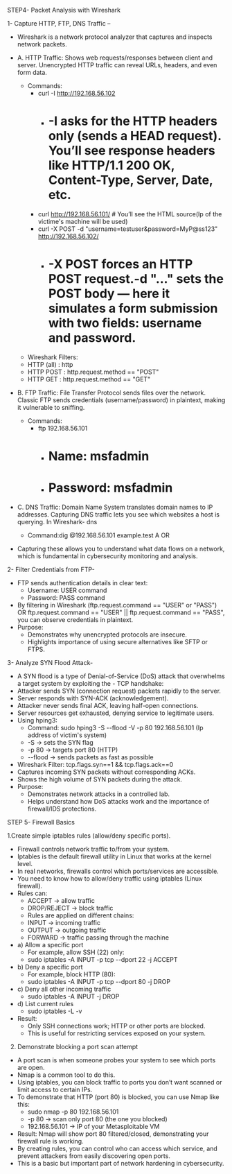 
STEP4-  Packet Analysis with Wireshark

1- Capture HTTP, FTP, DNS Traffic –

 - Wireshark is a network protocol analyzer that captures and inspects network packets.
  
 - A. HTTP Traffic: Shows web requests/responses between client and server. Unencrypted HTTP traffic can reveal URLs, headers, and even form data.
    - Commands:
        - curl -I http://192.168.56.102
           - # -I asks for the HTTP headers only (sends a HEAD request). You’ll see response headers like HTTP/1.1 200 OK, Content-Type, Server, Date, etc.
        - curl http://192.168.56.101/   # You’ll see the HTML source(Ip of the victime's machine will be used)
        - curl -X POST -d "username=testuser&password=MyP@ss123" http://192.168.56.102/
           - # -X POST forces an HTTP POST request.-d "..." sets the POST body — here it simulates a form submission with two fields: username and password.
    - Wireshark Filters:
     - HTTP (all) : http
     - HTTP POST : http.request.method == "POST"
     - HTTP GET : http.request.method == "GET"    

 - B. FTP Traffic: File Transfer Protocol sends files over the network. Classic FTP sends credentials (username/password) in plaintext, making it vulnerable to sniffing.
    - Commands:
       - ftp 192.168.56.101
         - # Name: msfadmin
         - # Password: msfadmin
 - C. DNS Traffic: Domain Name System translates domain names to IP addresses. Capturing DNS traffic lets you see which websites a host is querying. In Wireshark- dns
    - Command:dig @192.168.56.101 example.test A OR 
 - Capturing these allows you to understand what data flows on a network, which is fundamental in cybersecurity monitoring and analysis.

2- Filter Credentials from FTP-

 - FTP sends authentication details in clear text:
   - Username: USER command
   - Password: PASS command
 - By filtering in Wireshark (ftp.request.command == "USER" or "PASS") OR ftp.request.command == "USER" || ftp.request.command == "PASS", you can observe credentials in plaintext.
 - Purpose:
   - Demonstrates why unencrypted protocols are insecure.
   - Highlights importance of using secure alternatives like SFTP or FTPS.

3- Analyze SYN Flood Attack-

 - A SYN flood is a type of Denial-of-Service (DoS) attack that overwhelms a target system by exploiting the - TCP handshake:
 - Attacker sends SYN (connection request) packets rapidly to the server.
 - Server responds with SYN-ACK (acknowledgement).
 - Attacker never sends final ACK, leaving half-open connections.
 - Server resources get exhausted, denying service to legitimate users.
 - Using hping3:
    - Command: sudo hping3 -S --flood -V -p 80 192.168.56.101 (Ip address of victim's system)
    - -S → sets the SYN flag
    - -p 80 → targets port 80 (HTTP)
    - --flood → sends packets as fast as possible
 - Wireshark Filter: tcp.flags.syn==1 && tcp.flags.ack==0
 - Captures incoming SYN packets without corresponding ACKs.
 - Shows the high volume of SYN packets during the attack.
- Purpose:
  - Demonstrates network attacks in a controlled lab.
  - Helps understand how DoS attacks work and the importance of firewall/IDS protections.

STEP 5-   Firewall Basics

1.Create simple iptables rules (allow/deny specific ports).

- Firewall controls network traffic to/from your system.
- Iptables is the default firewall utility in Linux that works at the kernel level.
- In real networks, firewalls control which ports/services are accessible.
- You need to know how to allow/deny traffic using iptables (Linux firewall).
- Rules can:
   - ACCEPT → allow traffic
   - DROP/REJECT → block traffic
   - Rules are applied on different chains:
   - INPUT → incoming traffic
   - OUTPUT → outgoing traffic
   - FORWARD → traffic passing through the machine
- a) Allow a specific port
   - For example, allow SSH (22) only:
   - sudo iptables -A INPUT -p tcp --dport 22 -j ACCEPT
- b) Deny a specific port
   - For example, block HTTP (80):
   - sudo iptables -A INPUT -p tcp --dport 80 -j DROP
- c) Deny all other incoming traffic
   - sudo iptables -A INPUT -j DROP
- d) List current rules
   - sudo iptables -L -v
- Result:
   - Only SSH connections work; HTTP or other ports are blocked.
   - This is useful for restricting services exposed on your system.
   
2. Demonstrate blocking a port scan attempt

- A port scan is when someone probes your system to see which ports are open.
- Nmap is a common tool to do this.
- Using iptables, you can block traffic to ports you don’t want scanned or limit access to certain IPs.
- To demonstrate that HTTP (port 80) is blocked, you can use Nmap like this:
  - sudo nmap -p 80 192.168.56.101
  - -p 80 → scan only port 80 (the one you blocked)
  - 192.168.56.101 → IP of your Metasploitable VM
- Result: Nmap will show port 80 filtered/closed, demonstrating your firewall rule is working.
- By creating rules, you can control who can access which service, and prevent attackers from easily discovering open ports.
- This is a basic but important part of network hardening in cybersecurity.
